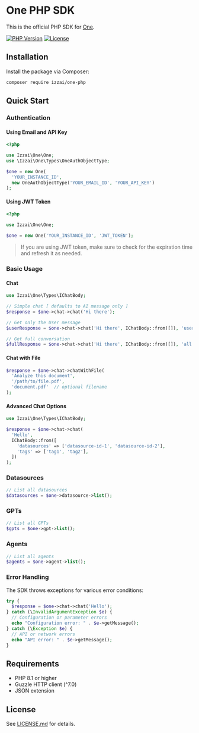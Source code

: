 # One PHP SDK

This is the official PHP SDK for [One](https://one.izz.ai).

[![PHP Version](https://img.shields.io/badge/PHP-%3E%3D8.1-blue.svg)](https://php.net/)
[![License](https://img.shields.io/badge/License-See%20LICENSE.md-yellow.svg)](LICENSE.md)

## Installation

Install the package via Composer:

```bash
composer require izzai/one-php
```

## Quick Start

### Authentication

#### Using Email and API Key

```php
<?php

use Izzai\One\One;
use \Izzai\One\Types\OneAuthObjectType;

$one = new One(
  'YOUR_INSTANCE_ID',
  new OneAuthObjectType('YOUR_EMAIL_ID', 'YOUR_API_KEY')
);
```

#### Using JWT Token

```php
<?php

use Izzai\One\One;

$one = new One('YOUR_INSTANCE_ID', 'JWT_TOKEN');
```

> If you are using JWT token, make sure to check for the expiration time and refresh it as needed.

### Basic Usage

#### Chat

```php
use Izzai\One\Types\IChatBody;

// Simple chat [ defaults to AI message only ]
$response = $one->chat->chat('Hi there');

// Get only the User message
$userResponse = $one->chat->chat('Hi there', IChatBody::from([]), 'user-message');

// Get full conversation
$fullResponse = $one->chat->chat('Hi there', IChatBody::from([]), 'all');
```

#### Chat with File

```php
$response = $one->chat->chatWithFile(
  'Analyze this document',
  '/path/to/file.pdf',
  'document.pdf'  // optional filename
);
```

#### Advanced Chat Options

```php
use Izzai\One\Types\IChatBody;

$response = $one->chat->chat(
  'Hello',
  IChatBody::from([
    'datasources' => ['datasource-id-1', 'datasource-id-2'],
    'tags' => ['tag1', 'tag2'],
  ])
);
```

### Datasources

```php
// List all datasources
$datasources = $one->datasource->list();
```

### GPTs

```php
// List all GPTs
$gpts = $one->gpt->list();
```

### Agents

```php
// List all agents
$agents = $one->agent->list();
```

### Error Handling

The SDK throws exceptions for various error conditions:

```php
try {
  $response = $one->chat->chat('Hello');
} catch (\InvalidArgumentException $e) {
  // Configuration or parameter errors
  echo "Configuration error: " . $e->getMessage();
} catch (\Exception $e) {
  // API or network errors
  echo "API error: " . $e->getMessage();
}
```

## Requirements

- PHP 8.1 or higher
- Guzzle HTTP client (^7.0)
- JSON extension

## License

See [LICENSE.md](LICENSE.md) for details.
